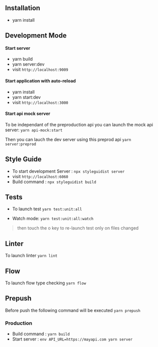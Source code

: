 ## Installation 
*   yarn install

## Development Mode

#### Start server
*   yarn build
*   yarn server:dev
*   visit `http://localhost:9009`


#### Start application with auto-reload
*   yarn install
*   yarn start:dev
*   visit `http://localhost:3000`

#### Start api mock server
To be independant of the preproduction api you can launch the mock api server:
`yarn api-mock:start`

Then you can lauch the dev server using this preprod api
`yarn server:preprod`


## Style Guide
*   To start development Server : `npx styleguidist server`
*   visit `http://localhost:6060`
*   Build command : `npx styleguidist build`

## Tests
- To launch test `yarn test:unit:all`

- Watch mode: `yarn test:unit:all:watch`
> then touch the o key to re-launch test only on files changed

## Linter
To launch linter `yarn lint`

## Flow
To launch flow type checking `yarn flow`

## Prepush 
Before push the following command will be executed `yarn prepush`

### Production
*   Build command : `yarn build`
*   Start server : `env API_URL=https://mayapi.com yarn server`

